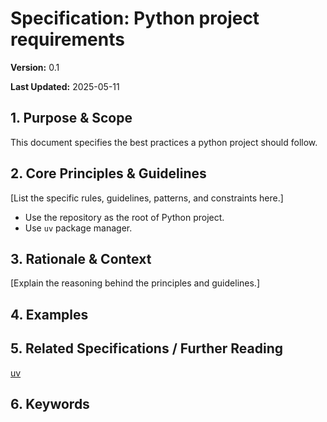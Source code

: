 # Specification: Python project requirements

**Version:** 0.1

**Last Updated:** 2025-05-11

## 1. Purpose & Scope

This document specifies the best practices a python project should follow.

## 2. Core Principles & Guidelines

[List the specific rules, guidelines, patterns, and constraints here.]

* Use the repository as the root of Python project.
* Use `uv` package manager.

## 3. Rationale & Context

[Explain the reasoning behind the principles and guidelines.]

## 4. Examples

## 5. Related Specifications / Further Reading

[uv](https://docs.astral.sh/uv/)

## 6. Keywords
